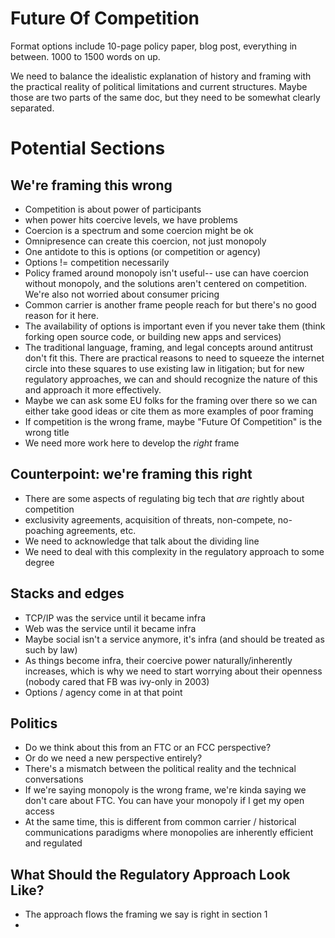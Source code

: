 # Future Of Competition

Format options include 10-page policy paper, blog post, everything in
between.  1000 to 1500 words on up.

We need to balance the idealistic explanation of history and framing
with the practical reality of political limitations and current
structures.  Maybe those are two parts of the same doc, but they need
to be somewhat clearly separated.

# Potential Sections
## We're framing this wrong
 * Competition is about power of participants
 * when power hits coercive levels, we have problems
 * Coercion is a spectrum and some coercion might be ok
 * Omnipresence can create this coercion, not just monopoly
 * One antidote to this is options (or competition or agency)
 * Options != competition necessarily
 * Policy framed around monopoly isn't useful-- use can have coercion without monopoly, and the solutions aren't centered on competition.  We're also not worried about consumer pricing
 * Common carrier is another frame people reach for but there's no good reason for it here.
 * The availability of options is important even if you never take them (think forking open source code, or building new apps and services)
 * The traditional language, framing, and legal concepts around antitrust don't fit this. There are practical reasons to need to squeeze the internet circle into these squares to use existing law in litigation; but for new regulatory approaches, we can and should recognize the nature of this and approach it more effectively.
 * Maybe we can ask some EU folks for the framing over there so we can either take good ideas or cite them as more examples of poor framing
 * If competition is the wrong frame, maybe "Future Of Competition" is the wrong title
 * We need more work here to develop the *right* frame

## Counterpoint: we're framing this right
 * There are some aspects of regulating big tech that *are* rightly about competition
 * exclusivity agreements, acquisition of threats, non-compete, no-poaching agreements, etc.
 * We need to acknowledge that talk about the dividing line
 * We need to deal with this complexity in the regulatory approach to some degree

## Stacks and edges
 * TCP/IP was the service until it became infra
 * Web was the service until it became infra
 * Maybe social isn't a service anymore, it's infra (and should be treated as such by law)
 * As things become infra, their coercive power naturally/inherently increases, which is why we need to start worrying about their openness (nobody cared that FB was ivy-only in 2003)
 * Options / agency come in at that point

## Politics
 * Do we think about this from an FTC or an FCC perspective?
 * Or do we need a new perspective entirely?
 * There's a mismatch between the political reality and the technical conversations
 * If we're saying monopoly is the wrong frame, we're kinda saying we don't care about FTC.  You can have your monopoly if I get my open access
 * At the same time, this is different from common carrier / historical communications paradigms where monopolies are inherently efficient and regulated


## What Should the Regulatory Approach Look Like?
 * The approach flows the framing we say is right in section 1
 *
